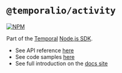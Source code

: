 # `@temporalio/activity`

[![NPM](https://img.shields.io/npm/v/@temporalio/activity?style=for-the-badge)](https://www.npmjs.com/package/@temporalio/activity)

Part of the [Temporal](https://temporal.io) [Node.js SDK](https://www.npmjs.com/package/temporalio).

- See API reference [here](https://nodejs.temporal.io/api/namespaces/activity)
- See code samples [here](https://github.com/temporalio/samples-node)
- See full introduction on the [docs site](https://docs.temporal.io/docs/node/introduction)
